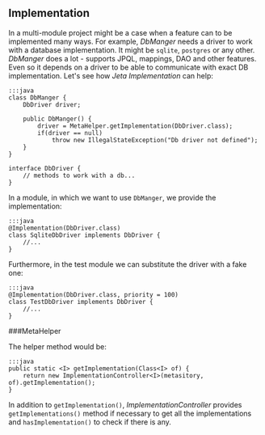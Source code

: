 <div class="page-header">
    <h2>Implementation</h2>
</div>

In a multi-module project might be a case when a feature can to be implemented many ways. For example, *DbManger* needs a driver to work with a database implementation. It might be `sqlite`, `postgres` or any other. *DbManger* does a lot - supports JPQL, mappings, DAO and other features. Even so it depends on a driver to be able to communicate with exact DB implementation. Let's see how *Jeta Implementation* can help:

    :::java
    class DbManger {
        DbDriver driver;

        public DbManger() {
            driver = MetaHelper.getImplementation(DbDriver.class);
            if(driver == null)
                throw new IllegalStateException("Db driver not defined");
        }
    }

    interface DbDriver {
        // methods to work with a db...
    }

In a module, in which we want to use `DbManger`, we provide the implementation:

    :::java
    @Implementation(DbDriver.class)
    class SqliteDbDriver implements DbDriver {
        //...
    }

Furthermore, in the test module we can substitute the driver with a fake one:

    :::java
    @Implementation(DbDriver.class, priority = 100)
    class TestDbDriver implements DbDriver {
        //...
    }

###MetaHelper

The helper method would be:

    :::java
    public static <I> getImplementation(Class<I> of) {
        return new ImplementationController<I>(metasitory, of).getImplementation();
    }

In addition to `getImplementation()`, *ImplementationController* provides `getImplementations()` method if necessary to get all the implementations and `hasImplementation()` to check if there is any.

